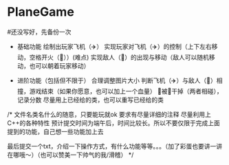 # PlaneGame

#还没写好，先备份一次

- 基础功能
  绘制出玩家飞机（✈️）
  实现玩家对飞机（✈️）的控制（上下左右移动，空格开火（🚀））(难点)
  实现敌人（🦠）的出现与移动（敌人可以随机移动，也可以朝着玩家移动）

- 进阶功能（包括但不限于）
  合理调整图片大小
  判断飞机（✈️）与敌人（🦠）相撞，游戏结束（如果你愿意，也可以加上一个血量）
  🦠被🚀干掉（两者相碰），记录分数 
  尽量用上已经给的类，也可以重写已经给的类


  
/*
文件名类名什么的随意，只要能玩就ok
要求有尽量详细的注释
尽量利用上C++的各种特性
预计提交时间为端午后，时间比较长。所以不要仅限于完成上面提到的功能，自己想一些功能加上去


最后提交一个txt，介绍一下操作方式，有什么功能等等。。。（加了彩蛋也要讲一讲在哪哦～）（也可以赞美一下帅气的我/滑稽）
*/
